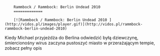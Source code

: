 
        Rammbock / Rammbock: Berlin Undead 2010 
        =============
        
        [![Rammbock / Rammbock: Berlin Undead 2010 ](http://vidos.pl/images/player.gif)](http://vidos.pl/rammbock-rammbock-berlin-undead-2010)
        
        
 Kiedy Michael przyjeżdża do Berlina odwiedzić byłą dziewczynę, śmiercionośny wirus zaczyna pustoszyć miasto w przerażającym tempie, zobacz pełny opis
    